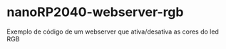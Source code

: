 # nanoRP2040-webserver-rgb
Exemplo de código de um webserver que ativa/desativa as cores do led RGB
